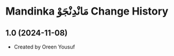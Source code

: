 Mandinka مَانْدِنْجَوْ Change History
====================

1.0 (2024-11-08)
----------------
* Created by Oreen Yousuf
